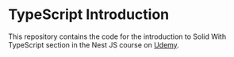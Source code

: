 # TypeScript Introduction

This repository contains the code for the introduction to Solid With TypeScript section in the Nest JS course on [Udemy](https://www.udemy.com/course/nest-framework/).
